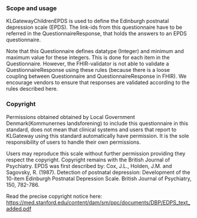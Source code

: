 ### Scope and usage
KLGatewayChildrenEPDS is used to define the Edinburgh postnatal depression scale (EPDS). The link-ids from this questionnaire have to be referred in the QuestionnaireResponse, that holds the answers to an EPDS questionnaire.

Note that this Questionnaire defines datatype (Integer) and minimum and maximum value for these integers. This is done for each item in the Questionnaire. However, the FHIR-validator is not able to validate a QuestionnaireResponse using these rules (because there is a loose coupling between Questionnaire and QuestionnaireResponse in FHIR). We encourage vendors to ensure that responses are validated according to the rules described here.

### Copyright
Permissions obtained obtained by Local Government Denmark(Kommunernes landsforening) to include this questionnaire in this standard, does not mean that clinical systems and users that report to KLGateway using this standard automatically have permission. It is the sole responsibility of users to handle their own permissions.

Users may reproduce this scale without further permission providing they respect the copyright. Copyright remains with the British Journal of Psychiatry. EPDS was first described by: Cox, J.L., Holden, J.M. and Sagovsky, R. (1987). Detection of postnatal depression: Development of the 10-item Edinburgh Postnatal Depression Scale. British Journal of Psychiatry, 150, 782-786.

Read the precise copyright notice here: https://med.stanford.edu/content/dam/sm/ppc/documents/DBP/EDPS_text_added.pdf